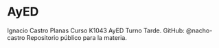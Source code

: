# AyED

Ignacio Castro Planas
Curso K1043 AyED Turno Tarde.
GitHub: @nacho-castro
Repositorio público para la materia.
